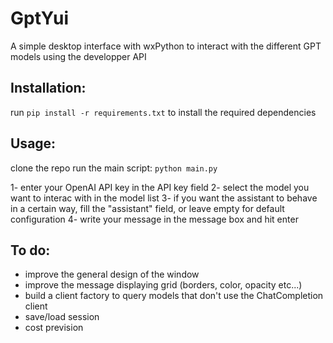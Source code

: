 # GptYui
A simple desktop interface with wxPython to interact with the different GPT models using the developper API


## Installation:
run ```pip install -r requirements.txt``` to install the required dependencies

## Usage:
clone the repo
run the main script: ```python main.py```

1- enter your OpenAI API key in the API key field
2- select the model you want to interac with in the model list
3- if you want the assistant to behave in a certain way, fill the "assistant" field, or leave empty for default configuration
4- write your message in the message box and hit enter

## To do:
- improve the general design of the window
- improve the message displaying grid (borders, color, opacity etc...)
- build a client factory to query models that don't use the ChatCompletion client
- save/load session
- cost prevision
